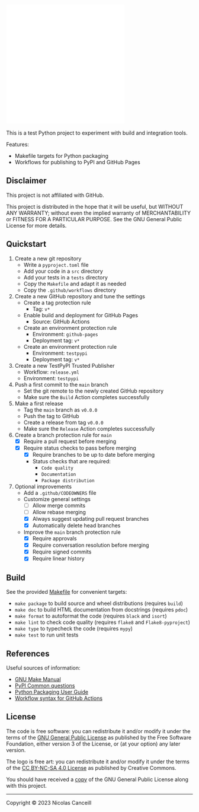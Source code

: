 ![logo](logo.png)

This is a test Python project to experiment with build and integration tools.

Features:
- Makefile targets for Python packaging
- Workflows for publishing to PyPI and GitHub Pages

## Disclaimer

This project is not affiliated with GitHub.

This project is distributed in the hope that it will be useful, but WITHOUT ANY WARRANTY; without even the implied warranty of MERCHANTABILITY or FITNESS FOR A PARTICULAR PURPOSE. See the GNU General Public License for more details.

## Quickstart

1. Create a new git repository
   - Write a `pyproject.toml` file
   - Add your code in a `src` directory
   - Add your tests in a `tests` directory
   - Copy the `Makefile` and adapt it as needed
   - Copy the `.github/workflows` directory
1. Create a new GitHub repository and tune the settings
   - Create a tag protection rule
     - Tag: `v*`
   - Enable build and deployment for GitHub Pages
     - Source: GitHub Actions
   - Create an environment protection rule
     - Environment: `github-pages`
     - Deployment tag: `v*`
   - Create an environment protection rule
     - Environment: `testpypi`
     - Deployment tag: `v*`
1. Create a new TestPyPI Trusted Publisher
   - Workflow: `release.yml`
   - Environment: `testpypi`
1. Push a first commit to the `main` branch
   - Set the git remote to the newly created GitHub repository
   - Make sure the `Build` Action completes successfully
1. Make a first release
   - Tag the `main` branch as `v0.0.0`
   - Push the tag to GitHub
   - Create a release from tag `v0.0.0`
   - Make sure the `Release` Action completes successfully
1. Create a branch protection rule for `main`
   - [x] Require a pull request before merging
   - [x] Require status checks to pass before merging
     - [x] Require branches to be up to date before merging
     - Status checks that are required:
       - `Code quality`
       - `Documentation`
       - `Package distribution`
1. Optional improvements
   - Add a `.github/CODEOWNERS` file
   - Customize general settings
     - [ ] Allow merge commits
     - [ ] Allow rebase merging
     - [x] Always suggest updating pull request branches
     - [x] Automatically delete head branches
   - Improve the `main` branch protection rule
     - [x] Require approvals
     - [x] Require conversation resolution before merging 
     - [x] Require signed commits
     - [x] Require linear history

## Build

See the provided [Makefile](Makefile) for convenient targets:
- `make package` to build source and wheel distributions (requires `build`)
- `make doc` to build HTML documentation from docstrings (requires `pdoc`)
- `make format` to autoformat the code (requires `black` and `isort`)
- `make lint` to check code quality (requires `flake8` and `Flake8-pyproject`)
- `make type` to typecheck the code (requires `mypy`)
- `make test` to run unit tests

## References

Useful sources of information:
- [GNU Make Manual](https://www.gnu.org/software/make/manual/)
- [PyPI Common questions](https://pypi.org/help/)
- [Python Packaging User Guide](https://packaging.python.org)
- [Workflow syntax for GitHub Actions](https://docs.github.com/en/actions/using-workflows/workflow-syntax-for-github-actions)

## License

The code is free software: you can redistribute it and/or modify it under the terms of the [GNU General Public License](https://www.gnu.org/licenses/) as published by the Free Software Foundation, either version 3 of the License, or (at your option) any later version.

The logo is free art: you can redistribute it and/or modify it under the terms of the [CC BY-NC-SA 4.0 License](https://creativecommons.org/licenses/) as published by Creative Commons.

You should have received a [copy](COPYING.md) of the GNU General Public License along with this project.

***

Copyright © 2023 Nicolas Canceill

